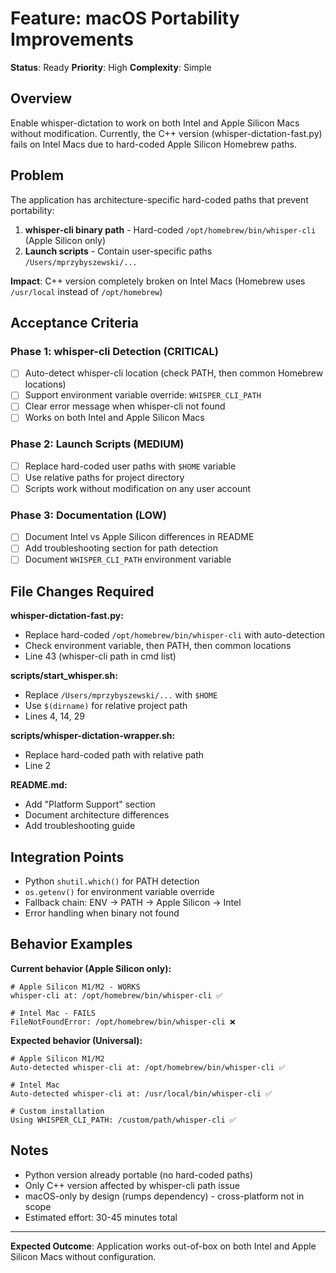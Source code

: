 # Feature: macOS Portability Improvements

**Status**: Ready
**Priority**: High
**Complexity**: Simple

## Overview

Enable whisper-dictation to work on both Intel and Apple Silicon Macs without modification. Currently, the C++ version (whisper-dictation-fast.py) fails on Intel Macs due to hard-coded Apple Silicon Homebrew paths.

## Problem

The application has architecture-specific hard-coded paths that prevent portability:

1. **whisper-cli binary path** - Hard-coded `/opt/homebrew/bin/whisper-cli` (Apple Silicon only)
2. **Launch scripts** - Contain user-specific paths `/Users/mprzybyszewski/...`

**Impact**: C++ version completely broken on Intel Macs (Homebrew uses `/usr/local` instead of `/opt/homebrew`)

## Acceptance Criteria

### Phase 1: whisper-cli Detection (CRITICAL)

- [ ] Auto-detect whisper-cli location (check PATH, then common Homebrew locations)
- [ ] Support environment variable override: `WHISPER_CLI_PATH`
- [ ] Clear error message when whisper-cli not found
- [ ] Works on both Intel and Apple Silicon Macs

### Phase 2: Launch Scripts (MEDIUM)

- [ ] Replace hard-coded user paths with `$HOME` variable
- [ ] Use relative paths for project directory
- [ ] Scripts work without modification on any user account

### Phase 3: Documentation (LOW)

- [ ] Document Intel vs Apple Silicon differences in README
- [ ] Add troubleshooting section for path detection
- [ ] Document `WHISPER_CLI_PATH` environment variable

## File Changes Required

**whisper-dictation-fast.py:**
- Replace hard-coded `/opt/homebrew/bin/whisper-cli` with auto-detection
- Check environment variable, then PATH, then common locations
- Line 43 (whisper-cli path in cmd list)

**scripts/start_whisper.sh:**
- Replace `/Users/mprzybyszewski/...` with `$HOME`
- Use `$(dirname)` for relative project path
- Lines 4, 14, 29

**scripts/whisper-dictation-wrapper.sh:**
- Replace hard-coded path with relative path
- Line 2

**README.md:**
- Add "Platform Support" section
- Document architecture differences
- Add troubleshooting guide

## Integration Points

- Python `shutil.which()` for PATH detection
- `os.getenv()` for environment variable override
- Fallback chain: ENV → PATH → Apple Silicon → Intel
- Error handling when binary not found

## Behavior Examples

**Current behavior (Apple Silicon only):**
```
# Apple Silicon M1/M2 - WORKS
whisper-cli at: /opt/homebrew/bin/whisper-cli ✅

# Intel Mac - FAILS
FileNotFoundError: /opt/homebrew/bin/whisper-cli ❌
```

**Expected behavior (Universal):**
```
# Apple Silicon M1/M2
Auto-detected whisper-cli at: /opt/homebrew/bin/whisper-cli ✅

# Intel Mac
Auto-detected whisper-cli at: /usr/local/bin/whisper-cli ✅

# Custom installation
Using WHISPER_CLI_PATH: /custom/path/whisper-cli ✅
```

## Notes

- Python version already portable (no hard-coded paths)
- Only C++ version affected by whisper-cli path issue
- macOS-only by design (rumps dependency) - cross-platform not in scope
- Estimated effort: 30-45 minutes total

---

**Expected Outcome**: Application works out-of-box on both Intel and Apple Silicon Macs without configuration.
